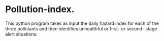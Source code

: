 # Pollution-index.
This python program takes as input the daily hazard index for each of the three pollutants and then identifies unhealthful or first- or second- stage alert situations.
